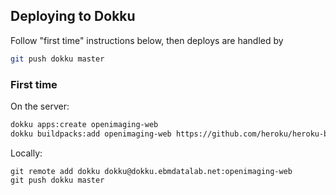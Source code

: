 ## Deploying to Dokku

Follow "first time" instructions below, then deploys are handled by

```sh
git push dokku master
```

### First time

On the server:

```sh
dokku apps:create openimaging-web
dokku buildpacks:add openimaging-web https://github.com/heroku/heroku-buildpack-static
```

Locally:

```
git remote add dokku dokku@dokku.ebmdatalab.net:openimaging-web
git push dokku master
```
